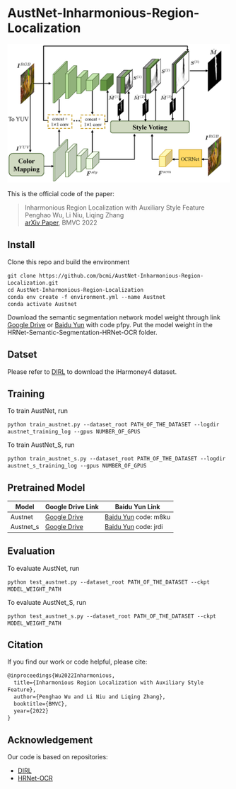 # AustNet-Inharmonious-Region-Localization

![teaser](assets/pipeline.png)

This is the official code of the paper:
> Inharmonious Region Localization with Auxiliary Style Feature           
Penghao Wu, Li Niu, Liqing Zhang                                                             
[arXiv Paper](https://arxiv.org/abs/2210.02029), BMVC 2022


## Install
Clone this repo and build the environment

```
git clone https://github.com/bcmi/AustNet-Inharmonious-Region-Localization.git
cd AustNet-Inharmonious-Region-Localization
conda env create -f environment.yml --name Austnet
conda activate Austnet
```

Download the semantic segmentation network model weight through link [Google Drive](https://drive.google.com/file/d/1l1TZ6Nngwxc8g4qJT0rV3iDImstm3NuF/view?usp=share_link) or [Baidu Yun](https://pan.baidu.com/s/1SSRMI8QYCtRsG9E2zmOiOg) with code pfpy. Put the model weight in the HRNet-Semantic-Segmentation-HRNet-OCR folder.

## Datset
Please refer to [DIRL](https://github.com/bcmi/DIRL-Inharmonious-Region-Localization) to download the iHarmoney4 dataset.

## Training

To train AustNet, run

```
python train_austnet.py --dataset_root PATH_OF_THE_DATASET --logdir austnet_training_log --gpus NUMBER_OF_GPUS
```
To train AustNet_S, run
```
python train_austnet_s.py --dataset_root PATH_OF_THE_DATASET --logdir austnet_s_training_log --gpus NUMBER_OF_GPUS
```


## Pretrained Model

|Model| Google Drive Link| Baidu Yun Link|
|-----------|--------------|--------------|
| Austnet   | [Google Drive](https://drive.google.com/file/d/1q983Nr9ZW4UGTUzv8RNdpzpCOqBs-tID/view?usp=share_link) | [Baidu Yun](https://pan.baidu.com/s/1Z7r6p4LgJKqekZaJ3ctPpQ) code: m8ku   |
| Austnet_s | [Google Drive](https://drive.google.com/file/d/1A7q4mMiGe-s0jHXpccgkdHmMf65Fbad3/view?usp=share_link) | [Baidu Yun](https://pan.baidu.com/s/1LwAWRiFCceoX_wcLOtS5vQ) code: jrdi|


## Evaluation

To evaluate AustNet, run

```
python test_austnet.py --dataset_root PATH_OF_THE_DATASET --ckpt MODEL_WEIGHT_PATH
```
To evaluate AustNet_S, run
```
python test_austnet_s.py --dataset_root PATH_OF_THE_DATASET --ckpt MODEL_WEIGHT_PATH
```

## Citation

If you find our work or code helpful, please cite:
````
@inproceedings{Wu2022Inharmonious,
  title={Inharmonious Region Localization with Auxiliary Style Feature},
  author={Penghao Wu and Li Niu and Liqing Zhang},
  booktitle={BMVC},
  year={2022}
}
````

## Acknowledgement
Our code is based on repositories:
- [DIRL](https://github.com/bcmi/DIRL-Inharmonious-Region-Localization)
- [HRNet-OCR](https://github.com/HRNet/HRNet-Semantic-Segmentation)
